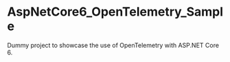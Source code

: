# AspNetCore6_OpenTelemetry_Sample
Dummy project to showcase the use of OpenTelemetry with ASP.NET Core 6.
